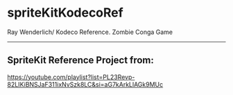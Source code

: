 # spriteKitKodecoRef
Ray Wenderlich/ Kodeco Reference.   Zombie Conga Game

----
## SpriteKit Reference Project from:
https://youtube.com/playlist?list=PL23Revp-82LIKiBNSJaF311ixNvSzk8LC&si=aG7kArkLlAGk9MUc
